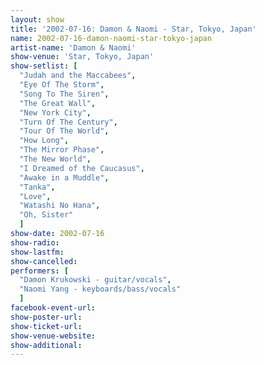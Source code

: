 ```yaml
---
layout: show
title: '2002-07-16: Damon & Naomi - Star, Tokyo, Japan'
name: 2002-07-16-damon-naomi-star-tokyo-japan
artist-name: 'Damon & Naomi'
show-venue: 'Star, Tokyo, Japan'
show-setlist: [
  "Judah and the Maccabees",
  "Eye Of The Storm",
  "Song To The Siren",
  "The Great Wall",
  "New York City",
  "Turn Of The Century",
  "Tour Of The World",
  "How Long",
  "The Mirror Phase",
  "The New World",
  "I Dreamed of the Caucasus",
  "Awake in a Muddle",
  "Tanka",
  "Love",
  "Watashi No Hana",
  "Oh, Sister"
  ]
show-date: 2002-07-16
show-radio: 
show-lastfm: 
show-cancelled: 
performers: [
  "Damon Krukowski - guitar/vocals",
  "Naomi Yang - keyboards/bass/vocals"
  ]
facebook-event-url: 
show-poster-url: 
show-ticket-url: 
show-venue-website: 
show-additional: 
---
```


